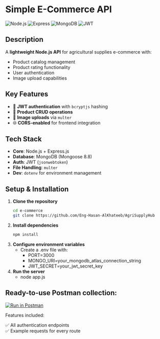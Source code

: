 # Simple E-Commerce API  

![Node.js](https://img.shields.io/badge/Node.js-18.x-brightgreen) ![Express](https://img.shields.io/badge/Express-4.21.1-lightgrey) ![MongoDB](https://img.shields.io/badge/MongoDB-8.8-green) ![JWT](https://img.shields.io/badge/Auth-JWT-orange)

## Description  
A **lightweight Node.js API** for agricultural supplies e-commerce with:  
- Product catalog management 
- Product rating functionality  
- User authentication  
- Image upload capabilities  

## Key Features  
- 🔐 **JWT authentication** with `bcryptjs` hashing  
- 🛒 **Product CRUD operations**  
- 📁 **Image uploads** via `multer`  
- 🌐 **CORS-enabled** for frontend integration  

## Tech Stack  
- **Core**: Node.js + Express.js  
- **Database**: MongoDB (Mongoose 8.8)  
- **Auth**: JWT (`jsonwebtoken`)  
- **File Handling**: `multer`  
- **Dev**: `dotenv` for environment management  

## Setup & Installation  
1. **Clone the repository**  
    ```bash
    cd e-commerce
    git clone https://github.com/Eng-Hasan-AlKhateeb/AgriSupplyHub
2. **Install dependencies**  
    ```bash
    npm install
3. **Configure environment variables**
    - Create a .env file with:
        - PORT=3000
        - MONGO_URI=your_mongodb_atlas_connection_string
        - JWT_SECRET=your_jwt_secret_key
4. **Run the server**
    - node app.js

## Ready-to-use Postman collection:

[![Run in Postman](https://run.pstmn.io/button.svg)](./postman/E-commerce.postman_collection.json)

Features included: 

 ✅ All authentication endpoints  
 ✅ Example requests for every route
